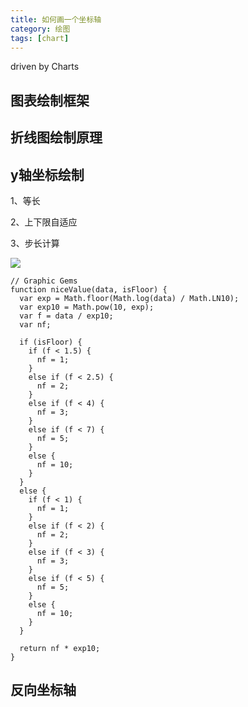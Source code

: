 ```yaml
---
title: 如何画一个坐标轴
category: 绘图
tags: [chart]
---
```


driven by Charts

<!-- more -->

## 图表绘制框架



## 折线图绘制原理



## y轴坐标绘制

1、等长

2、上下限自适应

3、步长计算



<img src="/images/captures/20171210_axis_step.png">



```
// Graphic Gems
function niceValue(data, isFloor) {
  var exp = Math.floor(Math.log(data) / Math.LN10);
  var exp10 = Math.pow(10, exp);
  var f = data / exp10;
  var nf;

  if (isFloor) {
    if (f < 1.5) {
      nf = 1;
    }
    else if (f < 2.5) {
      nf = 2;
    }
    else if (f < 4) {
      nf = 3;
    }
    else if (f < 7) {
      nf = 5;
    }
    else {
      nf = 10;
    }
  }
  else {
    if (f < 1) {
      nf = 1;
    }
    else if (f < 2) {
      nf = 2;
    }
    else if (f < 3) {
      nf = 3;
    }
    else if (f < 5) {
      nf = 5;
    }
    else {
      nf = 10;
    }
  }

  return nf * exp10;
}
```



## 反向坐标轴



